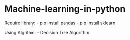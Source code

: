# Machine-learning-in-python
Require library:
       - pip install pandas
       - pip install sklearn

Using Algrithm:
      - Decision Tree Algorithm
